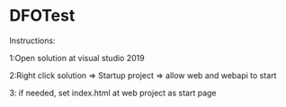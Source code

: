 # DFOTest

Instructions:

1:Open solution at visual studio 2019

2:Right click solution => Startup project => allow web and webapi to start

3: if needed, set index.html at web project as start page


